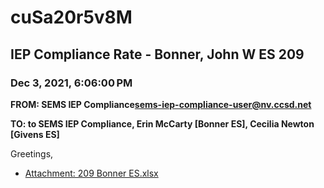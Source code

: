 # cuSa20r5v8M
## IEP Compliance Rate - Bonner, John W ES 209
### Dec 3, 2021, 6:06:00 PM
**FROM: SEMS IEP Compliance<sems-iep-compliance-user@nv.ccsd.net>**

**TO: to SEMS IEP Compliance, Erin McCarty [Bonner ES], Cecilia Newton [Givens ES]**


Greetings,  





* [Attachment: 209 Bonner ES.xlsx](cuSa20r5v8M-attachment-1.xlsx)
